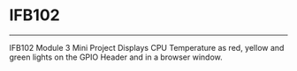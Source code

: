 # IFB102
---
IFB102 Module 3 Mini Project
Displays CPU Temperature as red, yellow and green lights on the GPIO Header and in a browser window.
